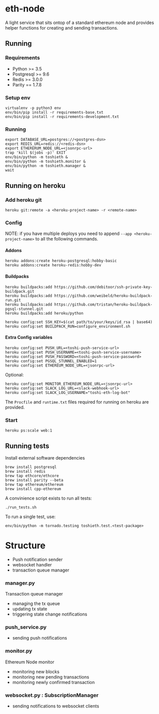 # eth-node

A light service that sits ontop of a standard ethereum node and provides helper functions for creating and sending transactions.

## Running

### Requirements

- Python >= 3.5
- Postgresql >= 9.6
- Redis >= 3.0.0
- Parity == 1.7.8

### Setup env

```
virtualenv -p python3 env
env/bin/pip install -r requirements-base.txt
env/bin/pip install -r requirements-development.txt
```

### Running

```
export DATABASE_URL=postgres://<postgres-dsn>
export REDIS_URL=redis://<redis-dsn>
export ETHERERUM_NODE_URL=<jsonrpc-url>
trap 'kill $(jobs -p)' EXIT
env/bin/python -m toshieth &
env/bin/python -m toshieth.monitor &
env/bin/python -m toshieth.manager &
wait
```

## Running on heroku

### Add heroku git

```
heroku git:remote -a <heroku-project-name> -r <remote-name>
```

### Config

NOTE: if you have multiple deploys you need to append
`--app <heroku-project-name>` to all the following commands.

#### Addons

```
heroku addons:create heroku-postgresql:hobby-basic
heroku addons:create heroku-redis:hobby-dev
```

#### Buildpacks

```
heroku buildpacks:add https://github.com/debitoor/ssh-private-key-buildpack.git
heroku buildpacks:add https://github.com/weibeld/heroku-buildpack-run.git
heroku buildpacks:add https://github.com/tristan/heroku-buildpack-pgsql-stunnel.git
heroku buildpacks:add heroku/python

heroku config:set SSH_KEY=$(cat path/to/your/keys/id_rsa | base64)
heroku config:set BUILDPACK_RUN=configure_environment.sh
```

#### Extra Config variables

```
heroku config:set PUSH_URL=<toshi-push-service-url>
heroku config:set PUSH_USERNAME=<toshi-push-service-username>
heroku config:set PUSH_PASSWORD=<toshi-push-service-password>
heroku config:set PGSQL_STUNNEL_ENABLED=1
heroku config:set ETHEREUM_NODE_URL=<jsonrpc-url>
```

Optional:

```
heroku config:set MONITOR_ETHEREUM_NODE_URL=<jsonrpc-url>
heroku config:set SLACK_LOG_URL=<slack-webhook-url>
heroku config:set SLACK_LOG_USERNAME="toshi-eth-log-bot"
```

The `Procfile` and `runtime.txt` files required for running on heroku
are provided.

### Start

```
heroku ps:scale web:1
```

## Running tests

Install external software dependencies

```
brew install postgresql
brew install redis
brew tap ethcore/ethcore
brew install parity --beta
brew tap ethereum/ethereum
brew install cpp-ethereum
```

A convinience script exists to run all tests:
```
./run_tests.sh
```

To run a single test, use:

```
env/bin/python -m tornado.testing toshieth.test.<test-package>
```

# Structure

- Push notification sender
- websocket handler
- transaction queue manager

### manager.py

Transaction queue manager

- managing the tx queue
- updating tx state
- triggering state change notifications

### push_service.py

- sending push notifications

### monitor.py

Ethereum Node monitor

- monitoring new blocks
- monitoring new pending transactions
- monitoring newly confirmed transaction

### websocket.py : SubscriptionManager

- sending notifications to websocket clients
